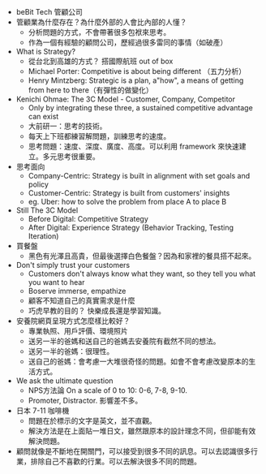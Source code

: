 
* beBit Tech 管顧公司
* 管顧業為什麼存在？為什麼外部的人會比內部的人懂？
	* 分析問題的方式，不會帶著很多包袱來思考。
	* 作為一個有經驗的顧問公司，歷經過很多雷同的事情（如破產）
* What is Strategy?
	* 從台北到高雄的方式？ 搭國際航班 out of box
	* Michael Porter: Competitive is about being different （五力分析）
	* Henry Mintzberg: Strategic is a plan, a"how", a means of getting from here to there（有彈性的做變化）
* Kenichi Ohmae: The 3C Model - Customer, Company, Competitor
	* Only by integrating these three, a sustained competitive advantage can exist
	* 大前研一：思考的技術。
	* 每天上下班都練習解問題，訓練思考的速度。
	* 思考問題：速度、深度、廣度、高度。可以利用 framework 來快速建立。多元思考很重要。
* 思考面向
	* Company-Centric: Strategy is built in alignment with set goals and policy
	* Customer-Centric: Strategy is built from customers' insights
	* eg. Uber: how to solve the problem from place A to place B
* Still The 3C Model
	* Before Digital: Competitive Strategy 
	* After Digital: Experience Strategy (Behavior Tracking, Testing Iteration)
* 買餐盤
	* 黑色有光澤且高貴，但最後選擇白色餐盤？因為和家裡的餐具搭不起來。
* Don't simply trust your customers
	* Customers don't always know what they want, so they tell you what you want to hear
	* Boserve immerse, empathize
	* 顧客不知道自己的真實需求是什麼
	* 巧虎早教的目的？ 快樂成長還是學習知識。
* 安養院網頁呈現方式怎麼樣比較好？
	* 專業執照、用戶評價、環境照片
	* 送另一半的爸媽和送自己的爸媽去安養院有截然不同的想法。
	* 送另一半的爸媽：很理性。
	* 送自己的爸媽：會考慮一大堆很奇怪的問題。如會不會考慮改變原本的生活方式。
* We ask the ultimate question
	* NPS方法論 On a scale of 0 to 10: 0-6, 7-8, 9-10.
	* Promoter, Distractor. 影響差不多。
* 日本 7-11 咖啡機
	* 問題在於標示的文字是英文，並不直觀。
	* 解決方法是在上面貼一堆日文，雖然跟原本的設計理念不同，但卻能有效解決問題。
* 顧問就像是不斷地在開關門，可以接受到很多不同的訊息。可以去認識很多行業，排除自己不喜歡的行業。可以去解決很多不同的問題。